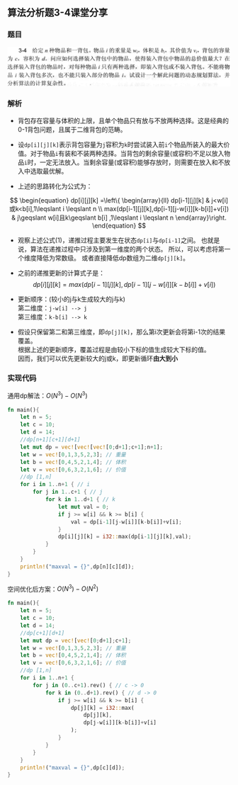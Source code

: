 ## 算法分析题3-4课堂分享

### 题目

![](./resources/oriti.jpg)

### 解析

* 背包存在容量与体积的上限，且单个物品只有放与不放两种选择。这是经典的0-1背包问题，且属于二维背包的范畴。

* 设``dp[i][j][k]``表示背包容量为``j``容积为``k``时尝试装入前``i``个物品所装入的最大价值。对于物品``i``有装和不装两种选择。当背包的剩余容量(或容积)不足以放入物品``i``时，一定无法放入。当剩余容量(或容积)能够存放时，则需要在放入和不放入中选取最优解。

* 上述的思路转化为公式为：

$$
\begin{equation}
dp[i][j][k]
=\left\{
	\begin{array}{ll}
		dp[i-1][j][k] & j<w[i]或k<b[i],1\leqslant i \leqslant n \\
		max(dp[i-1][j][k],dp[i-1][j-w[i]][k-b[i]]+v[i]) & j\geqslant w[i]且k\geqslant b[i]
        ,1\leqslant i \leqslant n
	\end{array}\right.
\end{equation}
$$

* 观察上述公式(1)，递推过程主要发生在状态``dp[i]``与``dp[i-1]``之间。
也就是说，算法在递推过程中只涉及到第一维度的两个状态。
所以，可以考虑将第一个维度降低为常数级。
或者直接降低dp数组为二维``dp[j][k]``。

* 之前的递推更新的计算式子是：
$$
\begin{equation}
dp[i][j][k]=max(dp[i-1][j][k],dp[i-1][j-w[i]][k-b[i]]+v[i])
\end{equation}
$$

* 更新顺序：(较小的j与k生成较大的j与k)
<br>第二维度：``j-w[i] --> j``
<br>第三维度：``k-b[i] --> k``

* 假设只保留第二和第三维度，即``dp[j][k]``，那么第i次更新会将第i-1次的结果覆盖。
<br>根据上述的更新顺序，覆盖过程是由较小下标的值生成较大下标的值。
<br>因而，我们可以优先更新较大的j或k，即更新循环**由大到小**


### 实现代码

通用dp解法：$O(N^3) - O(N^3)$

```rust
fn main(){
    let n = 5;
    let c = 10;
    let d = 14;
    //dp[n+1][c+1][d+1]
    let mut dp = vec![vec![vec![0;d+1];c+1];n+1];
    let w = vec![0,1,3,5,2,3]; // 重量
    let b = vec![0,4,5,2,1,4]; // 体积
    let v = vec![0,6,3,2,1,6]; // 价值
    //dp [1,n]
    for i in 1..n+1 { // i
        for j in 1..c+1 { // j
            for k in 1..d+1 { // k
                let mut val = 0;
                if j >= w[i] && k >= b[i] {
                    val = dp[i-1][j-w[i]][k-b[i]]+v[i];
                }
                dp[i][j][k] = i32::max(dp[i-1][j][k],val);
            }
        }
    }
    println!("maxval = {}",dp[n][c][d]);
}
```

空间优化后方案：$O(N^3) - O(N^2)$

```rust
fn main(){
    let n = 5;
    let c = 10;
    let d = 14;
    //dp[c+1][d+1]
    let mut dp = vec![vec![0;d+1];c+1];
    let w = vec![0,1,3,5,2,3]; // 重量
    let b = vec![0,4,5,2,1,4]; // 体积
    let v = vec![0,6,3,2,1,6]; // 价值
    //dp [1,n]
    for i in 1..n+1 {
        for j in (0..c+1).rev() { // c -> 0
            for k in (0..d+1).rev() { // d -> 0
                if j >= w[i] && k >= b[i] {
                    dp[j][k] = i32::max(
                        dp[j][k],
                        dp[j-w[i]][k-b[i]]+v[i]
                    );
                }
            }
        }
    }
    println!("maxval = {}",dp[c][d]);
}
```


